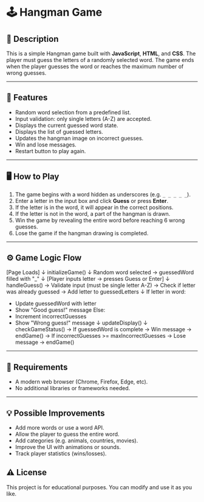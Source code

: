 # 🕹️ Hangman Game

## 📌 Description
This is a simple Hangman game built with **JavaScript**, **HTML**, and **CSS**. The player must guess the letters of a randomly selected word. The game ends when the player guesses the word or reaches the maximum number of wrong guesses.

---

## 🚀 Features
- Random word selection from a predefined list.
- Input validation: only single letters (A-Z) are accepted.
- Displays the current guessed word state.
- Displays the list of guessed letters.
- Updates the hangman image on incorrect guesses.
- Win and lose messages.
- Restart button to play again.

---

## 🖥️ How to Play
1. The game begins with a word hidden as underscores (e.g. `_ _ _ _ _`).
2. Enter a letter in the input box and click **Guess** or press **Enter**.
3. If the letter is in the word, it will appear in the correct positions.
4. If the letter is not in the word, a part of the hangman is drawn.
5. Win the game by revealing the entire word before reaching 6 wrong guesses.
6. Lose the game if the hangman drawing is completed.

---

## ⚙️ Game Logic Flow

[Page Loads]
↓
initializeGame()
↓
Random word selected → guessedWord filled with "_"
↓
[Player inputs letter → presses Guess or Enter]
↓
handleGuess()
→ Validate input (must be single letter A-Z)
→ Check if letter was already guessed
→ Add letter to guessedLetters
↓
If letter in word:
- Update guessedWord with letter
- Show "Good guess!" message
Else:
- Increment incorrectGuesses
- Show "Wrong guess!" message
↓
updateDisplay()
↓
checkGameStatus()
→ If guessedWord is complete → Win message → endGame()
→ If incorrectGuesses >= maxIncorrectGuesses → Lose message → endGame()
  
---

## 📝 Requirements

- A modern web browser (Chrome, Firefox, Edge, etc).
- No additional libraries or frameworks needed.

---

## 💡 Possible Improvements

- Add more words or use a word API. 
- Allow the player to guess the entire word.
- Add categories (e.g. animals, countries, movies).
- Improve the UI with animations or sounds.
- Track player statistics (wins/losses).


## ⚠️ License

This project is for educational purposes. You can modify and use it as you like.
